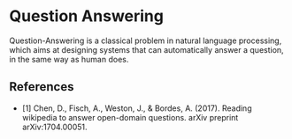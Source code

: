 # Question Answering

Question-Answering is a classical problem in natural language processing, which aims at designing systems that can automatically answer a question, in the same way as human does.

## References

- [1] Chen, D., Fisch, A., Weston, J., & Bordes, A. (2017). Reading wikipedia to answer open-domain questions. arXiv preprint arXiv:1704.00051.
